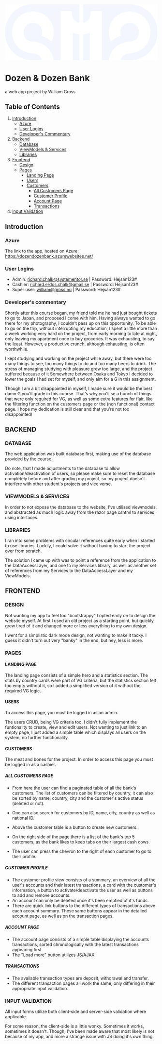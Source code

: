 <p align="center">
  <img src="BankWebApp/wwwroot/images/logo/DozenDozen-logo-alternate.svg" alt="Dozen & Dozen Bank Logo">
</p>

# Dozen & Dozen Bank
  a web app project by William Gross

## Table of Contents
1. [Introduction](#introduction)
   - [Azure](#azure)
   - [User Logins](#user-logins)
   - [Developer's Commentary](#developers-commentary)
2. [Backend](#backend)
   - [Database](#database)
   - [ViewModels & Services](#viewmodels--services)
   - [Libraries](#libraries)
3. [Frontend](#frontend)
   - [Design](#design)
   - [Pages](#pages)
     - [Landing Page](#landing-page)
     - [Users](#users)
     - [Customers](#customers)
       - [All Customers Page](#all-customers-page)
       - [Customer Profile](#customer-profile)
       - [Account Page](#account-page)
       - [Transactions](#transactions)
4. [Input Validation](#input-validation)

## Introduction
### Azure
The link to the app, hosted on Azure: https://dozendozenbank.azurewebsites.net/

### User Logins
- Admin: richard.chalk@systementor.se | Password: Hejsan123#
- Cashier: richard.erdos.chalk@gmail.se | Password: Hejsan123#
- Super user: william@gross.nu | Password: Hejsan123#

### Developer's commentary
 Shortly after this course began, my friend told me he had just bought tickets to go to Japan, and proposed I come with him. Having always wanted to go there for my photography, I couldn't pass up on this opportunity.
 To be able to go on the trip, without interrupting my education, I spent a little more than a week working very hard on the project, from early morning to late at night, only leaving my apartment once to buy groceries.
 It was exhausting, to say the least. However, a productive crunch, although exhausting, is often worthwhile.

 I kept studying and working on the project while away, but there were too many things to see, too many things to do and too many beers to drink. The stress of managing studying with pleasure grew too large, and the project suffered because of it
 Somewhere between Osaka and Tokyo I decided to lower the goals I had set for myself, and only aim for a G in this assignment.
 
 Though I am a bit disappointed in myself, I made sure it would be the best damn G you'll grade in this course. That's why you'll se a bunch of things that were only required for VG, as well as some extra features for flair, like the filtering function on the customers page or the (non functional) contact page. I hope my dedication is still clear and that you're not too disappointed!

 ## BACKEND

### DATABASE
The web application was built database first, making use of the database provided by the course.

Do note, that I made adjustments to the database to allow activation/deactivation of users, so please make sure to reset the database completely before and after grading my project, so my project doesn't interfere with other student's projects and vice verse.

### VIEWMODELS & SERVICES
In order to not expose the database to the website, I've utilised viewmodels, and abstracted as much logic away from the razor page cshtml to services using interfaces.

### LIBRARIES
I ran into some problems with circular references quite early when I started to use libraries. Luckily, I could solve it without having to start the project over from scratch.

The solution I came up with was to point a reference from the application to the DataAccessLayer, and one to my Services library, as well as another set of references from my Services to the DataAccessLayer and my ViewModels.

## FRONTEND

### DESIGN
Not wanting my app to feel too "bootstrappy" I opted early on to design the website myself. At first I used an old project as a starting point, but quickly grew tired of it and changed more or less everything to my own design.

I went for a simplistic dark mode design, not wanting to make it tacky. I guess it didn't turn out very "banky" in the end, but hey, less is more.

### PAGES

#### LANDING PAGE
The landing page consists of a simple hero and a statistics section. The stats by country cards were part of VG criteria, but the statistics section felt too empty without it, so I added a simplified version of it without the required VG logic.

#### USERS
To access this page, you must be logged in as an admin.

The users CRUD, being VG criteria too, I didn't fully implement the funtionality to create, view and edit users. Not wanting to just link to an empty page, I just added a simple table which displays all users on the system, no further functionality.

#### CUSTOMERS
The meat and bones for the project. In order to access this page you must be logged in as a cashier.

##### ALL CUSTOMERS PAGE

- From here the user can find a paginated table of all the bank's customers. The list of customers can be filtered by country, it can also be sorted by name, country, city and the customer's active status (deleted or not).

- One can also search for customers by ID, name, city, country as well as national ID.

- Above the customer table is a button to create new customers.

- On the right side of the page there is a list of the bank's top 5 customers, as the bank likes to keep tabs on their largest cash cows.

- The user can press the chevron to the right of each customer to go to their profile.

##### CUSTOMER PROFILE
- The customer profile view consists of a summary, an overview of all the user's accounts and their latest transactions, a card with the customer's information, a button to activate/deactivate the user as well as buttons to add and remove accounts.
- An account can only be deleted once it's been emptied of it's funds.
- There are quick link buttons to the different types of transactions above each account summary. These same buttons appear in the detailed account page, as well as on the transaction pages.

##### ACCOUNT PAGE
- The account page consists of a simple table displaying the accounts transactions, sorted chronologically with the latest transactions appearing first.
- The "Load more" button utilizes JS/AJAX.

##### TRANSACTIONS
- The available transaction types are deposit, withdrawal and transfer.
- The different transaction pages all work the same, only differing in their appropriate input validation.

### INPUT VALIDATION
All input forms utilize both client-side and server-side validation where applicable.

For some reason, the client-side is a little wonky. Sometimes it works, sometimes it doesn't. Though, I've been made aware that most likely is not because of my app, and more a strange issue with JS doing it's own thing.
